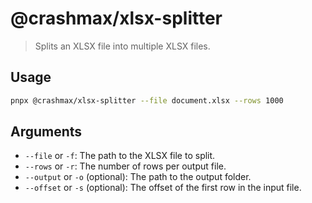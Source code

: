 # @crashmax/xlsx-splitter

> Splits an XLSX file into multiple XLSX files.

## Usage

```bash
pnpx @crashmax/xlsx-splitter --file document.xlsx --rows 1000
```

## Arguments

- `--file` or `-f`: The path to the XLSX file to split.
- `--rows` or `-r`: The number of rows per output file.
- `--output` or `-o` (optional): The path to the output folder.
- `--offset` or `-s` (optional): The offset of the first row in the input file.

